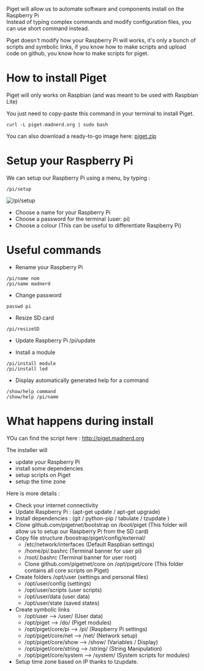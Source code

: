 Piget will allow us to automate software and components install on the Raspberry Pi   
Instead of typing complex commands and modify configuration files, you can use short command instead.   

Piget doesn't modify how your Raspberry Pi will works, it's only a bunch of scripts and symbolic links, if
you know how to make scripts and upload code on github, you know how to make scripts for piget.

# How to install Piget
Piget will only works on Raspbian (and was meant to be used with Raspbian Lite)

You just need to copy-paste this command in your terminal  to install Piget.
```
curl -L piget.madnerd.org | sudo bash
```

You can also download a ready-to-go image here:
[piget.zip](https://github.com/pigetnet/core/releases/download/v1.0/piget.zip)

# Setup your Raspberry Pi
We can setup our Raspberry Pi using a menu, by typing :
```
/pi/setup
```
![/pi/setup](https://github.com/pigetnet/core/raw/master/doc/pi-setup.png)

*  Choose a name for your Raspberry Pi
*  Choose a password for the terminal (user: pi)
*  Choose a colour (This can be useful to differentiate Raspberry Pi)

# Useful commands

* Rename your Raspberry Pi
````
/pi/name nom
/pi/name madnerd
````
* Change password
```
passwd pi
```
* Resize SD card
```
/pi/resizeSD
```
* Update Raspberry Pi
/pi/update

* Install a module
```
/pi/install module
/pi/install led
```
* Display automatically generated help for a command
```
/show/help command
/show/help /pi/name
```
# What happens during install
YOu can find the script here : http://piget.madnerd.org

The installer will
 *  update your Raspberry Pi
 *  install some dependencies
 *  setup scripts on Piget
 *  setup the time zone

Here is more details :
* Check your internet connectivity
* Update Raspberry Pi :  (apt-get update / apt-get upgrade)
* Install dependencies :  (git / python-pip / tabulate /  tzupdate )
* Clone github.com/pigetnet/bootstrap on /boot/piget (This folder will allow us to setup our Raspberry Pi from the SD card)
* Copy file structure /boostrap/piget/config/external/
    * /etc/network/interfaces (Default Raspbian settings)
    * /home/pi/.bashrc (Terminal banner for user pi)
    * /root/.bashrc (Terminal banner for user root)
    * Clone github.com/pigetnet/core on /opt/piget/core (This folder contains all core scripts on Piget)
* Create folders /opt/user (settings and personal files)
    * /opt/user/config (settings)
    * /opt/user/scripts (user scripts)
    * /opt/user/data (user data)
    * /opt/user/state (saved states)
* Create symbolic links
    * /opt/user --> /user/ (User data)
    * /opt/piget --> /do/ (Piget modules)
    * /opt/piget/core/pi --> /pi/ (Raspberry Pi settings)
    * /opt/piget/core/net --> /net/ (Network setup)
    * /opt/piget/core/show --> /show/ (Variables / Display)
    * /opt/piget/core/string --> /string/ (String Manipulation)
    * /opt/piget/core/system --> /system/ (System scripts for modules)
*   Setup time zone based on IP thanks to tzupdate.
